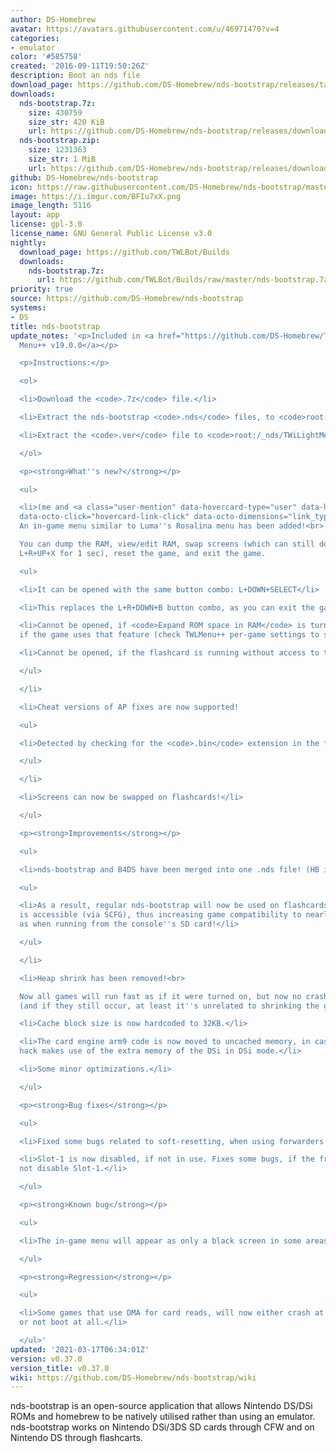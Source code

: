 ```yaml
---
author: DS-Homebrew
avatar: https://avatars.githubusercontent.com/u/46971470?v=4
categories:
- emulator
color: '#585758'
created: '2016-09-11T19:50:26Z'
description: Boot an nds file
download_page: https://github.com/DS-Homebrew/nds-bootstrap/releases/tag/v0.37.0
downloads:
  nds-bootstrap.7z:
    size: 430759
    size_str: 420 KiB
    url: https://github.com/DS-Homebrew/nds-bootstrap/releases/download/v0.37.0/nds-bootstrap.7z
  nds-bootstrap.zip:
    size: 1231363
    size_str: 1 MiB
    url: https://github.com/DS-Homebrew/nds-bootstrap/releases/download/v0.37.0/nds-bootstrap.zip
github: DS-Homebrew/nds-bootstrap
icon: https://raw.githubusercontent.com/DS-Homebrew/nds-bootstrap/master/retail/assets/icon.bmp
image: https://i.imgur.com/BFIu7xX.png
image_length: 5116
layout: app
license: gpl-3.0
license_name: GNU General Public License v3.0
nightly:
  download_page: https://github.com/TWLBot/Builds
  downloads:
    nds-bootstrap.7z:
      url: https://github.com/TWLBot/Builds/raw/master/nds-bootstrap.7z
priority: true
source: https://github.com/DS-Homebrew/nds-bootstrap
systems:
- DS
title: nds-bootstrap
update_notes: '<p>Included in <a href="https://github.com/DS-Homebrew/TWiLightMenu/releases/tag/v19.0.0"><strong>TW</strong>i<strong>L</strong>ight
  Menu++ v19.0.0</a></p>

  <p>Instructions:</p>

  <ol>

  <li>Download the <code>.7z</code> file.</li>

  <li>Extract the nds-bootstrap <code>.nds</code> files, to <code>root:/_nds</code>.</li>

  <li>Extract the <code>.ver</code> file to <code>root:/_nds/TWiLightMenu</code>.</li>

  </ol>

  <p><strong>What''s new?</strong></p>

  <ul>

  <li>(me and <a class="user-mention" data-hovercard-type="user" data-hovercard-url="/users/Epicpkmn11/hovercard"
  data-octo-click="hovercard-link-click" data-octo-dimensions="link_type:self" href="https://github.com/Epicpkmn11">@Epicpkmn11</a>)
  An in-game menu similar to Luma''s Rosalina menu has been added!<br>

  You can dump the RAM, view/edit RAM, swap screens (which can still done by holding
  L+R+UP+X for 1 sec), reset the game, and exit the game.

  <ul>

  <li>It can be opened with the same button combo: L+DOWN+SELECT</li>

  <li>This replaces the L+R+DOWN+B button combo, as you can exit the game in the menu.</li>

  <li>Cannot be opened, if <code>Expand ROM space in RAM</code> is turned on, and
  if the game uses that feature (check TWLMenu++ per-game settings to see).</li>

  <li>Cannot be opened, if the flashcard is running without access to the DSi hardware.</li>

  </ul>

  </li>

  <li>Cheat versions of AP fixes are now supported!

  <ul>

  <li>Detected by checking for the <code>.bin</code> extension in the filename.</li>

  </ul>

  </li>

  <li>Screens can now be swapped on flashcards!</li>

  </ul>

  <p><strong>Improvements</strong></p>

  <ul>

  <li>nds-bootstrap and B4DS have been merged into one .nds file! (HB is still separate.)

  <ul>

  <li>As a result, regular nds-bootstrap will now be used on flashcards, if DSi hardware
  is accessible (via SCFG), thus increasing game compatibility to nearly the same
  as when running from the console''s SD card!</li>

  </ul>

  </li>

  <li>Heap shrink has been removed!<br>

  Now all games will run fast as if it were turned on, but now no crashes will occur
  (and if they still occur, at least it''s unrelated to shrinking the game''s heap)!</li>

  <li>Cache block size is now hardcoded to 32KB.</li>

  <li>The card engine arm9 code is now moved to uncached memory, in case if a ROM
  hack makes use of the extra memory of the DSi in DSi mode.</li>

  <li>Some minor optimizations.</li>

  </ul>

  <p><strong>Bug fixes</strong></p>

  <ul>

  <li>Fixed some bugs related to soft-resetting, when using forwarders on 3DS consoles.</li>

  <li>Slot-1 is now disabled, if not in use. Fixes some bugs, if the frontend does
  not disable Slot-1.</li>

  </ul>

  <p><strong>Known bug</strong></p>

  <ul>

  <li>The in-game menu will appear as only a black screen in some areas of some games.</li>

  </ul>

  <p><strong>Regression</strong></p>

  <ul>

  <li>Some games that use DMA for card reads, will now either crash at some point,
  or not boot at all.</li>

  </ul>'
updated: '2021-03-17T06:34:01Z'
version: v0.37.0
version_title: v0.37.0
wiki: https://github.com/DS-Homebrew/nds-bootstrap/wiki
---
```

nds-bootstrap is an open-source application that allows Nintendo DS/DSi ROMs and homebrew to be natively utilised rather than using an emulator. nds-bootstrap works on Nintendo DSi/3DS SD cards through CFW and on Nintendo DS through flashcarts.